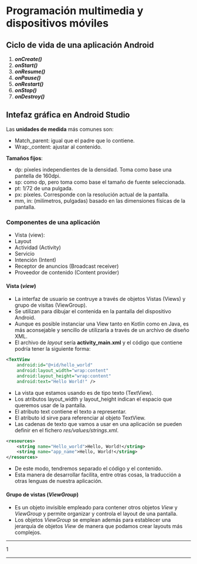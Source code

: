 # Programación multimedia y dispositivos móviles

## Ciclo de vida de una aplicación Android

1. ***onCreate()***
2. ***onStart()***
3. ***onResume()***
4. ***onPause()***
5. ***onRestart()***
6. ***onStop()***
7. ***onDestroy()***

## Intefaz gráfica en Android Studio

Las **unidades de medida** más comunes son:
- Match_parent: igual que el padre que lo contiene.
- Wrap:_content: ajustar al contenido.

**Tamaños fijos**:
- dp: píxeles independientes de la densidad. Toma como base una pantella de 160dpi.
- sp: como dp, pero toma como base el tamaño de fuente seleccionada.
- pt: 1/72 de una pulgada.
- px: píxeles. Corresponde con la resolución actual de la pantalla.
- mm, in: (milímetros, pulgadas) basado en las dimensiones físicas de la pantalla.

### Componentes de una aplicación
- Vista (view):
- Layout
- Actividad (Activity)
- Servicio
- Intención (Intent)
- Receptor de anuncios (Broadcast receiver)
- Proveedor de contenido (Content provider)

#### Vista (*view*)

- La interfaz de usuario se contruye a través de objetos Vistas (Views) y grupo de visitas (ViewGroup).
- Se utilizan para dibujar el contenida en la pantalla del dispositivo Android.
- Aunque es posible instanciar una View tanto en Kotlin como en Java, es más aconsejable y sencillo de utilizarla a través de un archivo de diseño XML.
- El archivo de *layout* sería **activity_main.xml** y el código que contiene podría tener la siguiente forma:

```xml
<TextView
    android:id="@+id/hello_world"
    android:layout_width="wrap:content"
    android:layout_height="wrap:content"
    android:text="Hello World!" />

```

- La vista que estamos usando es de tipo texto (TextView).
- Los atributos layout_width y layout_height indican el espacio que queremos usar de la pantalla.
- El atributo text contiene el texto a representar.
- El atributo id sirve para referenciar al objeto TextView.
- Las cadenas de texto que vamos a usar en una aplicación se pueden definir en el fichero *res/values/strings.xml*.
```xml
<resources>
    <string name="Hello_world">Hello, World!</string>
    <string name="app_name">Hello, World!</string>
</resources>
```
- De este modo, tendremos separado el código y el contenido.
- Esta manera de desarrollar facilita, entre otras cosas, la traducción a otras lenguas de nuestra aplicación.

#### Grupo de vistas (*ViewGroup*)

- Es un objeto invisible empleado para contener otros objetos *View* y *ViewGroup* y permite organizar y controla el layout de una pantalla.
- Los objetos *ViewGroup* se emplean además para establecer una jerarquía de objetos *View* de manera que podamos crear layouts más complejos.
---

1

---

